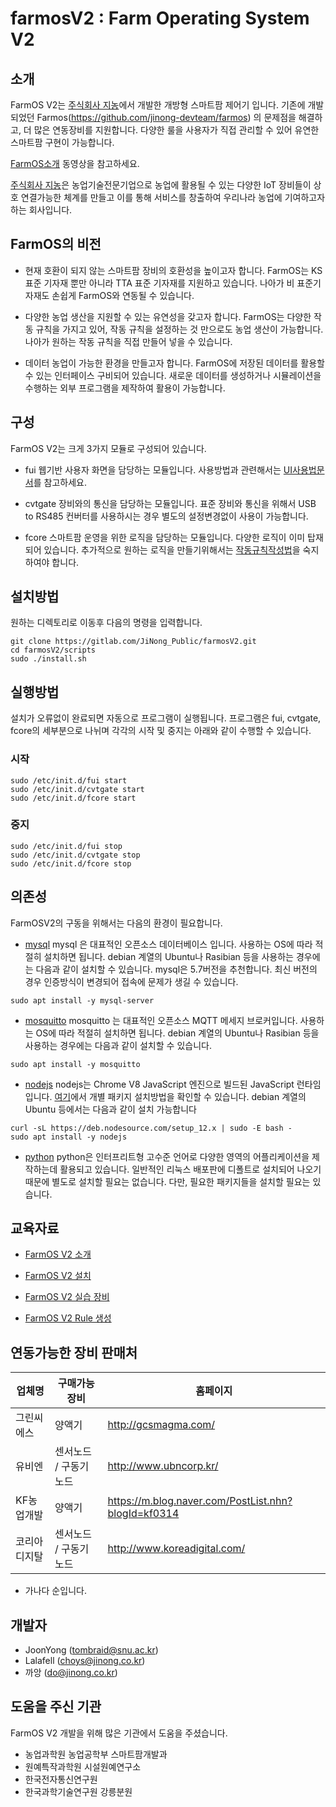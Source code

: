 # farmosV2 : Farm Operating System V2

## 소개

FarmOS V2는 [주식회사 지농](http://www.jinong.co.kr)에서 개발한 개방형 스마트팜 제어기 입니다. 기존에 개발되었던 Farmos(https://github.com/jinong-devteam/farmos) 의 문제점을 해결하고, 더 많은 연동장비를 지원합니다. 다양한 룰을 사용자가 직접 관리할 수 있어 유연한 스마트팜 구현이 가능합니다. 

[FarmOS소개](https://youtu.be/zRmVyKhXcp0) 동영상을 참고하세요.

[주식회사 지농](http://www.jinong.co.kr)은 농업기술전문기업으로 농업에 활용될 수 있는 다양한 IoT 장비들이 상호 연결가능한 체계를 만들고 이를 통해 서비스를 창출하여 우리나라 농업에 기여하고자 하는 회사입니다. 

## FarmOS의 비전
 * 현재 호환이 되지 않는 스마트팜 장비의 호환성을 높이고자 합니다. 
   FarmOS는 KS 표준 기자재 뿐만 아니라 TTA 표준 기자재를 지원하고 있습니다. 나아가 비 표준기자재도 손쉽게 FarmOS와 연동될 수 있습니다. 

 * 다양한 농업 생산을 지원할 수 있는 유연성을 갖고자 합니다. 
   FarmOS는 다양한 작동 규칙을 가지고 있어, 작동 규칙을 설정하는 것 만으로도 농업 생산이 가능합니다. 나아가 원하는 작동 규칙을 직접 만들어 넣을 수 있습니다. 

 * 데이터 농업이 가능한 환경을 만들고자 합니다.
   FarmOS에 저장된 데이터를 활용할 수 있는 인터페이스 구비되어 있습니다. 새로운 데이터를 생성하거나 시뮬레이션을 수행하는 외부 프로그램을 제작하여 활용이 가능합니다.

## 구성

FarmOS V2는 크게 3가지 모듈로 구성되어 있습니다. 

* fui
  웹기반 사용자 화면을 담당하는 모듈입니다. 사용방법과 관련해서는 [UI사용법문서](https://gitlab.com/JiNong_Public/farmosV2/-/blob/master/docs/FarmOS%20V2%20%EB%A7%A4%EB%89%B4%EC%96%BC%20v1.0.pdf)를 참고하세요.

* cvtgate
  장비와의 통신을 담당하는 모듈입니다. 표준 장비와 통신을 위해서 USB to RS485 컨버터를 사용하시는 경우 별도의 설정변경없이 사용이 가능합니다.  

* fcore
  스마트팜 운영을 위한 로직을 담당하는 모듈입니다. 다양한 로직이 이미 탑재되어 있습니다. 추가적으로 원하는 로직을 만들기위해서는 [작동규칙작성법](https://gitlab.com/JiNong_Public/farmosV2/blob/master/docs/Introduction%20to%20fcore%20rule.pdf)을 숙지하여야 합니다.

## 설치방법
 원하는 디렉토리로 이동후 다음의 명령을 입력합니다.
 ```
 git clone https://gitlab.com/JiNong_Public/farmosV2.git
 cd farmosV2/scripts
 sudo ./install.sh
 ```

## 실행방법
 설치가 오류없이 완료되면 자동으로 프로그램이 실행됩니다. 
 프로그램은 fui, cvtgate, fcore의 세부분으로 나뉘며 각각의 시작 및 중지는 아래와 같이 수행할 수 있습니다.

### 시작
 ```
 sudo /etc/init.d/fui start
 sudo /etc/init.d/cvtgate start
 sudo /etc/init.d/fcore start
 ```
### 중지
 ```
 sudo /etc/init.d/fui stop
 sudo /etc/init.d/cvtgate stop
 sudo /etc/init.d/fcore stop
 ```

## 의존성
FarmOSV2의 구동을 위해서는 다음의 환경이 필요합니다. 
* [mysql](https://www.mysql.com)
mysql 은 대표적인 오픈소스 데이터베이스 입니다. 사용하는 OS에 따라 적절히 설치하면 됩니다. debian 계열의 Ubuntu나 Rasibian 등을 사용하는 경우에는 다음과 같이 설치할 수 있습니다. mysql은 5.7버전을 추천합니다. 최신 버전의 경우 인증방식이 변경되어 접속에 문제가 생길 수 있습니다. 
```
sudo apt install -y mysql-server
```
* [mosquitto](https://mosquitto.org)
mosquitto 는 대표적인 오픈소스 MQTT 메세지 브로커입니다. 사용하는 OS에 따라 적절히 설치하면 됩니다. debian 계열의 Ubuntu나 Rasibian 등을 사용하는 경우에는 다음과 같이 설치할 수 있습니다.
```
sudo apt install -y mosquitto
```
* [nodejs](https://nodejs.org)
nodejs는 Chrome V8 JavaScript 엔진으로 빌드된 JavaScript 런타임입니다. [여기](https://nodejs.org/ko/download/package-manager/)에서 개별 패키지 설치방법을 확인할 수 있습니다. debian 계열의 Ubuntu 등에서는 다음과 같이 설치 가능합니다
```
curl -sL https://deb.nodesource.com/setup_12.x | sudo -E bash -
sudo apt install -y nodejs
```

* [python](http://python.org)
python은 인터프리트형 고수준 언어로 다양한 영역의 어플리케이션을 제작하는데 활용되고 있습니다. 일반적인 리눅스 배포판에 디폴트로 설치되어 나오기 때문에 별도로 설치할 필요는 없습니다. 다만, 필요한 패키지들을 설치할 필요는 있습니다. 

## 교육자료

* [FarmOS V2 소개](https://gitlab.com/JiNong_Public/farmosV2/-/blob/master/docs/Introduction%20to%20FarmOS%20V2.pdf)

* [FarmOS V2 설치](https://gitlab.com/JiNong_Public/farmosV2/-/blob/master/docs/Installation%20of%20FarmOSV2.pdf)

* [FarmOS V2 실습 장비](https://gitlab.com/JiNong_Public/farmosV2/-/blob/master/docs/FarmOS%20V2%20%EC%9E%A5%EB%B9%84%EC%A0%9C%EC%9E%91.pdf)

* [FarmOS V2 Rule 생성](https://gitlab.com/JiNong_Public/farmosV2/-/blob/master/docs/How%20to%20make%20a%20rule%20for%20FarmOS%20V2.pdf)

## 연동가능한 장비 판매처

| 업체명 | 구매가능장비 | 홈페이지 |
|---|---|---|
| 그린씨에스 | 양액기 | http://gcsmagma.com/ |
| 유비엔 | 센서노드 / 구동기 노드 | http://www.ubncorp.kr/ |
| KF농업개발 | 양액기 | https://m.blog.naver.com/PostList.nhn?blogId=kf0314 |
| 코리아디지탈 | 센서노드 / 구동기노드 | http://www.koreadigital.com/ |

* 가나다 순입니다.

## 개발자

* JoonYong (tombraid@snu.ac.kr)
* Lalafell (choys@jinong.co.kr)
* 까앙 (do@jinong.co.kr)

## 도움을 주신 기관
FarmOS V2 개발을 위해 많은 기관에서 도움을 주셨습니다.
 * 농업과학원 농업공학부 스마트팜개발과
 * 원예특작과학원 시설원예연구소
 * 한국전자통신연구원
 * 한국과학기술연구원 강릉분원

